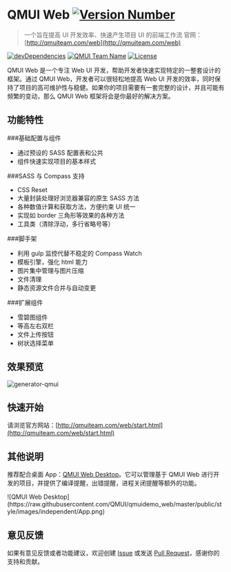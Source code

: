 # QMUI Web [![Version Number](https://img.shields.io/npm/v/generator-qmui.svg?style=flat)](https://github.com/QMUI/qmui_web/ "Version Number")
> 一个旨在提高 UI 开发效率、快速产生项目 UI 的前端工作流
> 官网：[http://qmuiteam.com/web](http://qmuiteam.com/web)

[![devDependencies](https://img.shields.io/david/dev/QMUI/qmui_web.svg?style=flat)](https://ci.appveyor.com/project/QMUI/qmui_web "devDependencies") 
[![QMUI Team Name](https://img.shields.io/badge/Team-QMUI-brightgreen.svg?style=flat)](https://github.com/QMUI "QMUI Team") 
[![License](https://img.shields.io/badge/license-MIT-blue.svg?style=flat)](http://opensource.org/licenses/MIT "Feel free to contribute.") 

QMUI Web 是一个专注 Web UI 开发，帮助开发者快速实现特定的一整套设计的框架。通过 QMUI Web，开发者可以很轻松地提高 Web UI 开发的效率，同时保持了项目的高可维护性与稳健。如果你的项目需要有一套完整的设计，并且可能有频繁的变动，那么 QMUI Web 框架将会是你最好的解决方案。

## 功能特性

###基础配置与组件
* 通过预设的 SASS 配置表和公共
* 组件快速实现项目的基本样式

###SASS 与 Compass 支持
* CSS Reset
* 大量封装处理好浏览器兼容的原生 SASS 方法
* 各种数值计算和获取方法，方便约束 UI 统一
* 实现如 border 三角形等效果的各种方法
* 工具类（清除浮动，多行省略号等）

###脚手架
* 利用 gulp 监控代替不稳定的 Compass Watch
* 模板引擎，强化 html 能力
* 图片集中管理与图片压缩
* 文件清理
* 静态资源文件合并与自动变更

###扩展组件
* 雪碧图组件
* 等高左右双栏
* 文件上传按钮
* 树状选择菜单

## 效果预览
![generator-qmui](https://raw.githubusercontent.com/QMUI/qmuidemo_web/master/public/style/images/independent/Generator.gif)

## 快速开始
请浏览官方网站：[http://qmuiteam.com/web/start.html](http://qmuiteam.com/web/start.html)

## 其他说明
推荐配合桌面 App：[QMUI Web Desktop](http://qmuiteam.com/web/app.html)。它可以管理基于 QMUI Web 进行开发的项目，并提供了编译提醒，出错提醒，进程关闭提醒等额外的功能。
<div style="text-align: left;">![QMUI Web Desktop](https://raw.githubusercontent.com/QMUI/qmuidemo_web/master/public/style/images/independent/App.png)</div>

## 意见反馈
如果有意见反馈或者功能建议，欢迎创建 [Issue](https://github.com/QMUI/qmui_web/issues) 或发送 [Pull Request](https://github.com/QMUI/qmui_web/pulls)，感谢你的支持和贡献。
